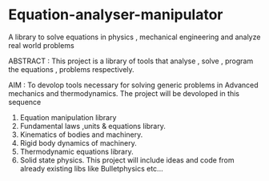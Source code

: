 # Equation-analyser-manipulator
A library to solve  equations in physics , mechanical engineering and analyze real world problems

ABSTRACT : This project is a library of tools that analyse , solve , program the equations , problems respectively.

AIM      : To devolop tools necessary for solving generic problems in Advanced mechanics and thermodynamics.
The project will be devoloped in this sequence
1. Equation manipulation library
2. Fundamental laws ,units & equations library.
3. Kinematics of bodies and machinery.
4. Rigid body dynamics of machinery.
5. Thermodynamic equations library.
6. Solid state physics.
This project will include ideas and code from already existing libs like Bulletphysics etc...
